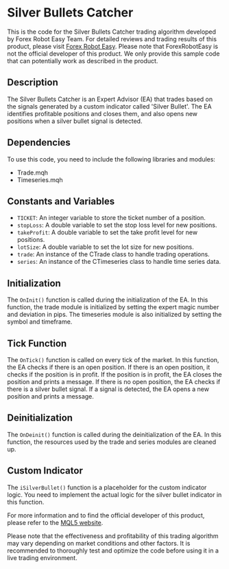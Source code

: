 # Silver Bullets Catcher

This is the code for the Silver Bullets Catcher trading algorithm developed by Forex Robot Easy Team. For detailed reviews and trading results of this product, please visit [Forex Robot Easy](https://forexroboteasy.com/forex-robot-review/silver-bullet-pro-unbiased-review-of-forex-trading-software/). Please note that ForexRobotEasy is not the official developer of this product. We only provide this sample code that can potentially work as described in the product.

## Description

The Silver Bullets Catcher is an Expert Advisor (EA) that trades based on the signals generated by a custom indicator called 'Silver Bullet'. The EA identifies profitable positions and closes them, and also opens new positions when a silver bullet signal is detected.

## Dependencies

To use this code, you need to include the following libraries and modules:

- Trade.mqh
- Timeseries.mqh

## Constants and Variables

- `TICKET`: An integer variable to store the ticket number of a position.
- `stopLoss`: A double variable to set the stop loss level for new positions.
- `takeProfit`: A double variable to set the take profit level for new positions.
- `lotSize`: A double variable to set the lot size for new positions.
- `trade`: An instance of the CTrade class to handle trading operations.
- `series`: An instance of the CTimeseries class to handle time series data.

## Initialization

The `OnInit()` function is called during the initialization of the EA. In this function, the trade module is initialized by setting the expert magic number and deviation in pips. The timeseries module is also initialized by setting the symbol and timeframe.

## Tick Function

The `OnTick()` function is called on every tick of the market. In this function, the EA checks if there is an open position. If there is an open position, it checks if the position is in profit. If the position is in profit, the EA closes the position and prints a message. If there is no open position, the EA checks if there is a silver bullet signal. If a signal is detected, the EA opens a new position and prints a message.

## Deinitialization

The `OnDeinit()` function is called during the deinitialization of the EA. In this function, the resources used by the trade and series modules are cleaned up.

## Custom Indicator

The `iSilverBullet()` function is a placeholder for the custom indicator logic. You need to implement the actual logic for the silver bullet indicator in this function.

For more information and to find the official developer of this product, please refer to the [MQL5 website](https://www.mql5.com/).

Please note that the effectiveness and profitability of this trading algorithm may vary depending on market conditions and other factors. It is recommended to thoroughly test and optimize the code before using it in a live trading environment.
